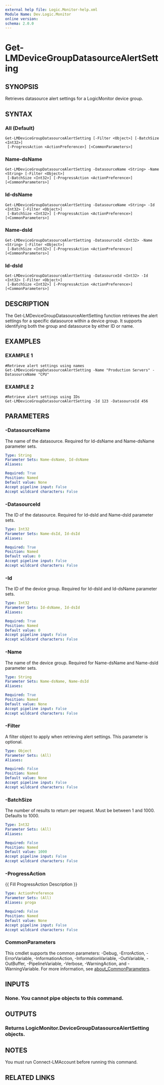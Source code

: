 ```yaml
---
external help file: Logic.Monitor-help.xml
Module Name: Dev.Logic.Monitor
online version:
schema: 2.0.0
---
```


# Get-LMDeviceGroupDatasourceAlertSetting

## SYNOPSIS
Retrieves datasource alert settings for a LogicMonitor device group.

## SYNTAX

### All (Default)
```
Get-LMDeviceGroupDatasourceAlertSetting [-Filter <Object>] [-BatchSize <Int32>]
 [-ProgressAction <ActionPreference>] [<CommonParameters>]
```

### Name-dsName
```
Get-LMDeviceGroupDatasourceAlertSetting -DatasourceName <String> -Name <String> [-Filter <Object>]
 [-BatchSize <Int32>] [-ProgressAction <ActionPreference>] [<CommonParameters>]
```

### Id-dsName
```
Get-LMDeviceGroupDatasourceAlertSetting -DatasourceName <String> -Id <Int32> [-Filter <Object>]
 [-BatchSize <Int32>] [-ProgressAction <ActionPreference>] [<CommonParameters>]
```

### Name-dsId
```
Get-LMDeviceGroupDatasourceAlertSetting -DatasourceId <Int32> -Name <String> [-Filter <Object>]
 [-BatchSize <Int32>] [-ProgressAction <ActionPreference>] [<CommonParameters>]
```

### Id-dsId
```
Get-LMDeviceGroupDatasourceAlertSetting -DatasourceId <Int32> -Id <Int32> [-Filter <Object>]
 [-BatchSize <Int32>] [-ProgressAction <ActionPreference>] [<CommonParameters>]
```

## DESCRIPTION
The Get-LMDeviceGroupDatasourceAlertSetting function retrieves the alert settings for a specific datasource within a device group.
It supports identifying both the group and datasource by either ID or name.

## EXAMPLES

### EXAMPLE 1
```
#Retrieve alert settings using names
Get-LMDeviceGroupDatasourceAlertSetting -Name "Production Servers" -DatasourceName "CPU"
```

### EXAMPLE 2
```
#Retrieve alert settings using IDs
Get-LMDeviceGroupDatasourceAlertSetting -Id 123 -DatasourceId 456
```

## PARAMETERS

### -DatasourceName
The name of the datasource.
Required for Id-dsName and Name-dsName parameter sets.

```yaml
Type: String
Parameter Sets: Name-dsName, Id-dsName
Aliases:

Required: True
Position: Named
Default value: None
Accept pipeline input: False
Accept wildcard characters: False
```

### -DatasourceId
The ID of the datasource.
Required for Id-dsId and Name-dsId parameter sets.

```yaml
Type: Int32
Parameter Sets: Name-dsId, Id-dsId
Aliases:

Required: True
Position: Named
Default value: 0
Accept pipeline input: False
Accept wildcard characters: False
```

### -Id
The ID of the device group.
Required for Id-dsId and Id-dsName parameter sets.

```yaml
Type: Int32
Parameter Sets: Id-dsName, Id-dsId
Aliases:

Required: True
Position: Named
Default value: 0
Accept pipeline input: False
Accept wildcard characters: False
```

### -Name
The name of the device group.
Required for Name-dsName and Name-dsId parameter sets.

```yaml
Type: String
Parameter Sets: Name-dsName, Name-dsId
Aliases:

Required: True
Position: Named
Default value: None
Accept pipeline input: False
Accept wildcard characters: False
```

### -Filter
A filter object to apply when retrieving alert settings.
This parameter is optional.

```yaml
Type: Object
Parameter Sets: (All)
Aliases:

Required: False
Position: Named
Default value: None
Accept pipeline input: False
Accept wildcard characters: False
```

### -BatchSize
The number of results to return per request.
Must be between 1 and 1000.
Defaults to 1000.

```yaml
Type: Int32
Parameter Sets: (All)
Aliases:

Required: False
Position: Named
Default value: 1000
Accept pipeline input: False
Accept wildcard characters: False
```

### -ProgressAction
{{ Fill ProgressAction Description }}

```yaml
Type: ActionPreference
Parameter Sets: (All)
Aliases: proga

Required: False
Position: Named
Default value: None
Accept pipeline input: False
Accept wildcard characters: False
```

### CommonParameters
This cmdlet supports the common parameters: -Debug, -ErrorAction, -ErrorVariable, -InformationAction, -InformationVariable, -OutVariable, -OutBuffer, -PipelineVariable, -Verbose, -WarningAction, and -WarningVariable. For more information, see [about_CommonParameters](http://go.microsoft.com/fwlink/?LinkID=113216).

## INPUTS

### None. You cannot pipe objects to this command.
## OUTPUTS

### Returns LogicMonitor.DeviceGroupDatasourceAlertSetting objects.
## NOTES
You must run Connect-LMAccount before running this command.

## RELATED LINKS
